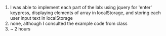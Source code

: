 1. I was able to implement each part of the lab: using jquery for 'enter' keypress, displaying elements of array in localStorage, and storing each user input text in localStorage
2. none, although I consulted the example code from class
3. ~ 2 hours

